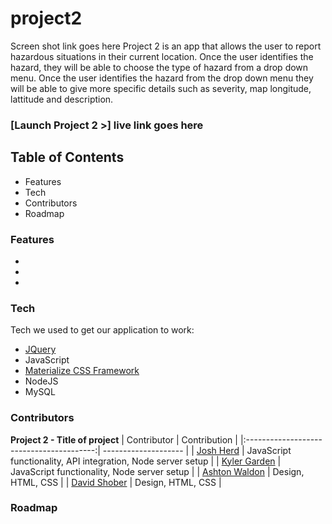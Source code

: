 # project2
Screen shot link goes here
Project 2 is an app that allows the user to report hazardous situations in their current location.
Once the user identifies the hazard,  they will be able to choose the type of hazard from a drop down menu.
Once the user identifies the hazard from the drop down menu they will be able to give more specific details such as severity, map longitude, lattitude and description.
### [Launch Project 2 >]  live link goes here
## Table of Contents
- Features
- Tech
- Contributors
- Roadmap
### Features
-
-
-
### Tech
Tech we used to get our application to work:
- [JQuery](https://jquery.com/)
- JavaScript
- [Materialize CSS Framework](https://materializecss.com/getting-started.html)
- NodeJS
- MySQL
### Contributors
**Project 2 - Title of project**
| Contributor                              | Contribution         |
|:----------------------------------------:| -------------------- |
| [Josh Herd](https://github.com/jherd801) | JavaScript functionality, API integration, Node server setup |
| [Kyler Garden](https://github.com/kgarden22)  | JavaScript functionality, Node server setup   |
| [Ashton Waldon](https://github.com/ashtonwalden34) | Design, HTML, CSS   |
| [David Shober](https://github.com/Shobes1421) | Design, HTML, CSS   |
### Roadmap
